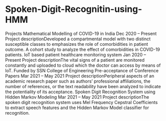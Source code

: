 # Spoken-Digit-Recognitin-using-HMM
 Projects  Mathematical Modelling of COVID-19 in India Dec 2020 – Present  Project descriptionDeveloped a compartmental model with two distinct susceptible classes to emphasizes the role of comorbidities in patient outcome. A cohort study to analyze the effect of comorbidities in COVID-19 patients.  IoT based patient healthcare monitoring system Jan 2020 – Present  Project descriptionThe vital signs of a patient are monitored constantly and uploaded to cloud which the doctor can access by means of IoT. Funded by SSN College of Engineering  Pre-acceptance of Conference Papers Mar 2021 – May 2021  Project descriptionPeripheral aspects of an academic research paper such as authors’ professional affiliations, the number of references, or the text readability have been analyzed to indicate the potentiality of its acceptance.  Spoken Digit Recognition System using Hidden Markov Modeling Mar 2021 – May 2021  Project descriptionThe spoken digit recognition system uses Mel Frequency Cepstral Coefficients to extract speech features and the Hidden Markov Model classifier for recognition.
